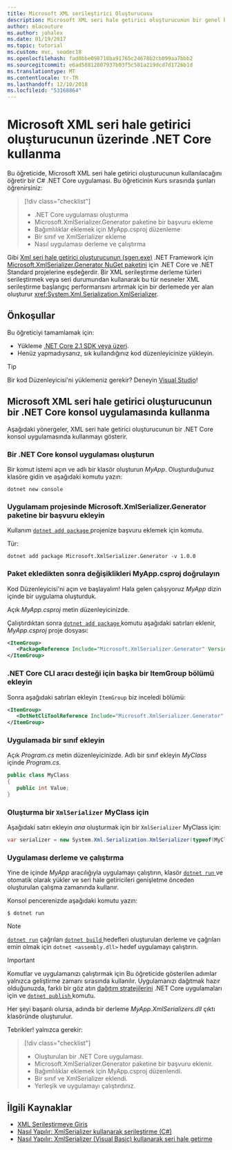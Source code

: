 ```yaml
---
title: Microsoft XML serileştirici Oluşturucusu
description: Microsoft XML seri hale getirici oluşturucunun bir genel bakış. XML seri hale getirici oluşturucunun bir XML serileştirme derleme projenizde yer alan türleri oluşturmak için kullanın.
author: mlacouture
ms.author: johalex
ms.date: 01/19/2017
ms.topic: tutorial
ms.custom: mvc, seodec18
ms.openlocfilehash: fad0bbe098718ba91765c24678b2cb099aa7bbb2
ms.sourcegitcommit: e6ad58812807937b03f5c581a219dcd7d1726b1d
ms.translationtype: MT
ms.contentlocale: tr-TR
ms.lasthandoff: 12/10/2018
ms.locfileid: "53168864"
---
```

# <a name="using-microsoft-xml-serializer-generator-on-net-core"></a>Microsoft XML seri hale getirici oluşturucunun üzerinde .NET Core kullanma

Bu öğreticide, Microsoft XML seri hale getirici oluşturucunun kullanılacağını öğretir bir C# .NET Core uygulaması. Bu öğreticinin Kurs sırasında şunları öğrenirsiniz:

> [!div class="checklist"]
> * .NET Core uygulaması oluşturma
> * Microsoft.XmlSerializer.Generator paketine bir başvuru ekleme
> * Bağımlılıklar eklemek için MyApp.csproj düzenleme
> * Bir sınıf ve XmlSerializer ekleme
> * Nasıl uygulaması derleme ve çalıştırma 

Gibi [Xml seri hale getirici oluşturucunun (sgen.exe)](../../standard/serialization/xml-serializer-generator-tool-sgen-exe.md) .NET Framework için [Microsoft.XmlSerializer.Generator NuGet paketini](https://www.nuget.org/packages/Microsoft.XmlSerializer.Generator) için .NET Core ve .NET Standard projelerine eşdeğerdir. Bir XML serileştirme derleme türleri serileştirmek veya seri durumundan kullanarak bu tür nesneler XML serileştirme başlangıç performansını artırmak için bir derlemede yer alan oluşturur <xref:System.Xml.Serialization.XmlSerializer>.

## <a name="prerequisites"></a>Önkoşullar

Bu öğreticiyi tamamlamak için:

* Yükleme [.NET Core 2.1 SDK veya üzeri](https://www.microsoft.com/net/download).
* Henüz yapmadıysanız, sık kullandığınız kod düzenleyicinize yükleyin.

> [!TIP]
> Bir kod Düzenleyicisi'ni yüklemeniz gerekir? Deneyin [Visual Studio](https://aka.ms/vsdownload?utm_source=mscom&utm_campaign=msdocs)!
  
## <a name="use-microsoft-xml-serializer-generator-in-a-net-core-console-application"></a>Microsoft XML seri hale getirici oluşturucunun bir .NET Core konsol uygulamasında kullanma 

Aşağıdaki yönergeler, XML seri hale getirici oluşturucunun bir .NET Core konsol uygulamasında kullanmayı gösterir.

### <a name="create-a-net-core-console-application"></a>Bir .NET Core konsol uygulaması oluşturun

Bir komut istemi açın ve adlı bir klasör oluşturun *MyApp*. Oluşturduğunuz klasöre gidin ve aşağıdaki komutu yazın:

```console
dotnet new console
```

### <a name="add-a-reference-to-the-microsoftxmlserializergenerator-package-in-the-myapp-project"></a>Uygulamam projesinde Microsoft.XmlSerializer.Generator paketine bir başvuru ekleyin

Kullanım [ `dotnet add package` ](../tools//dotnet-add-package.md) projenize başvuru eklemek için komutu. 

Tür:
 
 ```console
 dotnet add package Microsoft.XmlSerializer.Generator -v 1.0.0
 ```
 
### <a name="verify-changes-to-myappcsproj-after-adding-the-package"></a>Paket ekledikten sonra değişiklikleri MyApp.csproj doğrulayın

Kod Düzenleyicisi'ni açın ve başlayalım! Hala gelen çalışıyoruz *MyApp* dizin içinde bir uygulama oluşturduk.

Açık *MyApp.csproj* metin düzenleyicinizde.

Çalıştırdıktan sonra [ `dotnet add package` ](../tools//dotnet-add-package.md) komutu aşağıdaki satırları eklenir, *MyApp.csproj* proje dosyası:

 ```xml
 <ItemGroup>
    <PackageReference Include="Microsoft.XmlSerializer.Generator" Version="1.0.0" />
 </ItemGroup>
 ```
 
### <a name="add-another-itemgroup-section-for-net-core-cli-tool-support"></a>.NET Core CLI aracı desteği için başka bir ItemGroup bölümü ekleyin
 
 Sonra aşağıdaki satırları ekleyin `ItemGroup` biz inceledi bölümü:
 
 ```xml
 <ItemGroup>
    <DotNetCliToolReference Include="Microsoft.XmlSerializer.Generator" Version="1.0.0" />
 </ItemGroup>
 ```
 
### <a name="add-a-class-in-the-application"></a>Uygulamada bir sınıf ekleyin

Açık *Program.cs* metin düzenleyicinizde. Adlı bir sınıf ekleyin *MyClass* içinde *Program.cs*.

```csharp
public class MyClass
{
   public int Value;
}
```

### <a name="create-an-xmlserializer-for-myclass"></a>Oluşturma bir `XmlSerializer` MyClass için

Aşağıdaki satırı ekleyin *ana* oluşturmak için bir `XmlSerializer` MyClass için:

```csharp
var serializer = new System.Xml.Serialization.XmlSerializer(typeof(MyClass));
```

### <a name="build-and-run-the-application"></a>Uygulaması derleme ve çalıştırma

Yine de içinde *MyApp* aracılığıyla uygulamayı çalıştırın, klasör [ `dotnet run` ](../tools/dotnet-run.md) ve otomatik olarak yükler ve seri hale getiricileri genişletme önceden oluşturulan çalışma zamanında kullanır.

Konsol pencerenizde aşağıdaki komutu yazın:

 ```console
 $ dotnet run
 ```
> [!NOTE]
> [`dotnet run`](../tools/dotnet-run.md) çağrıları [ `dotnet build` ](../tools/dotnet-build.md) hedefleri oluşturulan derleme ve çağrıları emin olmak için `dotnet <assembly.dll>` hedef uygulamayı çalıştırın.

> [!IMPORTANT]
> Komutlar ve uygulamanızı çalıştırmak için Bu öğreticide gösterilen adımlar yalnızca geliştirme zamanı sırasında kullanılır. Uygulamanızı dağıtmak hazır olduğunuzda, farklı bir göz atın [dağıtım stratejilerini](../deploying/index.md) .NET Core uygulamaları için ve [ `dotnet publish` ](../tools/dotnet-publish.md) komutu.

Her şeyi başarılı olursa, adında bir derleme *MyApp.XmlSerializers.dll* çıktı klasöründe oluşturulur. 



Tebrikler! yalnızca gerekir:
> [!div class="checklist"]
> * Oluşturulan bir .NET Core uygulaması.
> * Microsoft.XmlSerializer.Generator paketine bir başvuru eklenir.
> * Bağımlılıklar eklemek için MyApp.csproj düzenlendi.
> * Bir sınıf ve XmlSerializer eklendi.
> * Yerleşik ve uygulamayı çalıştırdınız. 

## <a name="related-resources"></a>İlgili Kaynaklar

* [XML Serileştirmeye Giriş](../../standard/serialization/introducing-xml-serialization.md)
* [Nasıl Yapılır: XmlSerializer kullanarak serileştirme (C#)](../../csharp/programming-guide/concepts/linq/how-to-serialize-using-xmlserializer.md)
* [Nasıl Yapılır: XmlSerializer (Visual Basic) kullanarak seri hale getirme](../../visual-basic/programming-guide/concepts/linq/how-to-serialize-using-xmlserializer.md)
